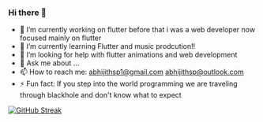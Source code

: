 ### Hi there 👋


- 🔭 I’m currently working on flutter before that i was a web developer now focused mainly on flutter
- 🌱 I’m currently learning Flutter and music prodcution!!
- 🤔 I’m looking for help with flutter animations and web development
- 💬 Ask me about ...
- 📫 How to reach me: abhijithsp1@gmail.com
                       abhijithsp@outlook.com 
- ⚡ Fun fact: If you step into the world programming we are traveling through blackhole and don't know what to expect 

[![GitHub Streak](https://github-readme-streak-stats.herokuapp.com/?user=Abhijithsp)](https://git.io/streak-stats)

